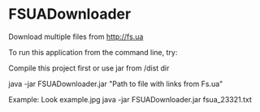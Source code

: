 FSUADownloader
==============
Download multiple files from http://fs.ua


To run this application from the command line, try:

Compile this project first or use jar from /dist dir

java -jar FSUADownloader.jar "Path to file with links from Fs.ua"

Example:
Look example.jpg
java -jar FSUADownloader.jar fsua_23321.txt

